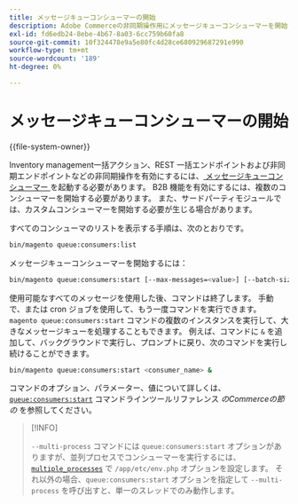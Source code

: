 ```yaml
---
title: メッセージキューコンシューマーの開始
description: Adobe Commerceの非同期操作用にメッセージキューコンシューマーを開始する方法について説明します。 消費者管理と B2B 機能のセットアップについて説明します。
exl-id: fd6edb24-8ebe-4b67-8a03-6cc759b60fa8
source-git-commit: 10f324478e9a5e80fc4d28ce680929687291e990
workflow-type: tm+mt
source-wordcount: '189'
ht-degree: 0%

---
```


# メッセージキューコンシューマーの開始

{{file-system-owner}}

Inventory management一括アクション、REST 一括エンドポイントおよび非同期エンドポイントなどの非同期操作を有効にするには、[&#x200B; メッセージキューコンシューマー &#x200B;](../queues/consumers.md) を起動する必要があります。 B2B 機能を有効にするには、複数のコンシューマーを開始する必要があります。 また、サードパーティモジュールでは、カスタムコンシューマーを開始する必要が生じる場合があります。

すべてのコンシューマのリストを表示する手順は、次のとおりです。

```bash
bin/magento queue:consumers:list
```

メッセージキューコンシューマーを開始するには：

```bash
bin/magento queue:consumers:start [--max-messages=<value>] [--batch-size=<value>] [--single-thread] [--area-code=<value>] [--multi-process=<value>] <consumer_name>
```

使用可能なすべてのメッセージを使用した後、コマンドは終了します。 手動で、または cron ジョブを使用して、もう一度コマンドを実行できます。 `magento queue:consumers:start` コマンドの複数のインスタンスを実行して、大きなメッセージキューを処理することもできます。 例えば、コマンドに `&` を追加して、バックグラウンドで実行し、プロンプトに戻り、次のコマンドを実行し続けることができます。

```bash
bin/magento queue:consumers:start <consumer_name> &
```

コマンドのオプション、パラメーター、値について詳しくは、[`queue:consumers:start`](../../tools/reference/commerce-on-premises.md#queueconsumersstart) コマンドラインツールリファレンス _のCommerceの節の_ を参照してください。

>[!INFO]
>
>`--multi-process` コマンドには `queue:consumers:start` オプションがありますが、並列プロセスでコンシューマーを実行するには、[`multiple_processes`](../queues/manage-message-queues.md#configuration) で `/app/etc/env.php` オプションを設定します。 それ以外の場合、`queue:consumers:start` オプションを指定して `--multi-process` を呼び出すと、単一のスレッドでのみ動作します。
